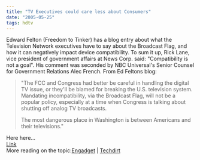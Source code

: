 ```yaml
---
title: "TV Executives could care less about Consumers"
date: "2005-05-25"
tags: hdtv
---
```


Edward Felton (Freedom to Tinker) has a blog entry about what the Television Network executives have to say about the Broadcast Flag, and how it can negatively impact device compatibility. To sum it up, Rick Lane, vice president of government affairs at News Corp. said: "Compatibility is not a goal". His comment was seconded by NBC Universal's Senior Counsel for Government Relations Alec French. From Ed Feltons blog:  
  

> "The FCC and Congress had better be careful in handling the digital TV issue, or they'll be blamed for breaking the U.S. television system. Mandating incompatibility, via the Broadcast Flag, will not be a popular policy, especially at a time when Congress is talking about shutting off analog TV broadcasts.  
>   
> The most dangerous place in Washington is between Americans and their televisions."  

  
  
Here here...  
[Link](http://www.freedom-to-tinker.com/archives/000821.html)  
More reading on the topic:[Engadget](http://hdtv.engadget.com/entry/1234000793044494/) | [Techdirt](http://www.techdirt.com/articles/20050524/189221_F.shtml)
